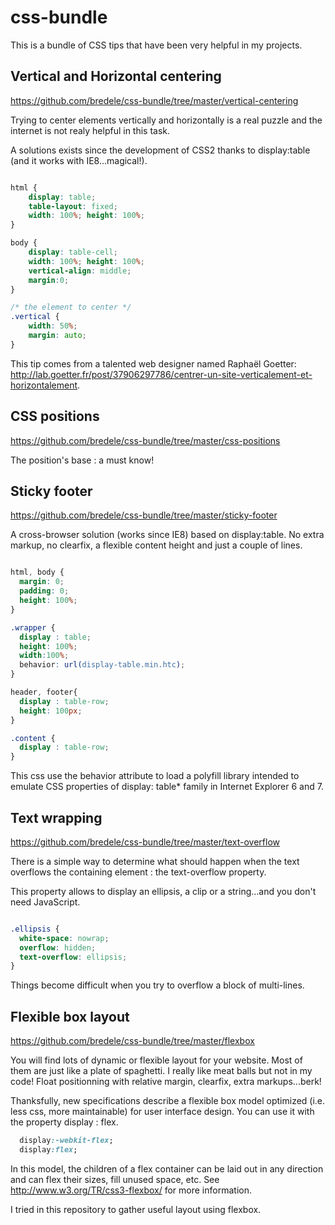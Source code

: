 css-bundle
==========

This is a bundle of CSS tips that have been very helpful in my projects. 

## Vertical and Horizontal centering 

https://github.com/bredele/css-bundle/tree/master/vertical-centering

Trying to center elements vertically and horizontally is a real puzzle and the internet is not realy 
helpful in this task. 

A solutions exists since the development of CSS2 thanks to display:table (and it works with IE8...magical!).


```css

html {
	display: table;
	table-layout: fixed;
	width: 100%; height: 100%;
}

body {	
	display: table-cell;	
	width: 100%; height: 100%;
	vertical-align: middle;
	margin:0;
}

/* the element to center */
.vertical {
	width: 50%;
	margin: auto;
}

```
This tip comes from a talented web designer named Raphaël Goetter: http://lab.goetter.fr/post/37906297786/centrer-un-site-verticalement-et-horizontalement.

## CSS positions

https://github.com/bredele/css-bundle/tree/master/css-positions

The position's base : a must know!

## Sticky footer

https://github.com/bredele/css-bundle/tree/master/sticky-footer

A cross-browser solution (works since IE8) based on display:table. No extra markup, no clearfix, a flexible content height and just a couple of lines.

```css

html, body {
  margin: 0; 
  padding: 0;
  height: 100%;
}

.wrapper {
  display : table;
  height: 100%;
  width:100%;
  behavior: url(display-table.min.htc);
}

header, footer{
  display : table-row;
  height: 100px;
}

.content {
  display : table-row;
}

```

This css use the behavior attribute to load a polyfill library intended to emulate CSS properties of display: table* family in Internet Explorer 6 and 7.

## Text wrapping

https://github.com/bredele/css-bundle/tree/master/text-overflow

There is a simple way to determine what should happen when the text overflows the containing element : the text-overflow property.


This property allows to display an ellipsis, a clip or a string...and you don't need JavaScript.

```css

.ellipsis {
  white-space: nowrap;
  overflow: hidden;
  text-overflow: ellipsis;
}

```
Things become difficult when you try to overflow a block of multi-lines. 

## Flexible box layout

https://github.com/bredele/css-bundle/tree/master/flexbox

You will find lots of dynamic or flexible layout for your website. 
Most of them are just like a plate of spaghetti. I really like meat balls but not in my code! Float positionning with relative margin, clearfix, extra markups...berk!

Thanksfully, new specifications describe a flexible box model optimized (i.e. less css, more maintainable) for user interface design. You can use it with the property display : flex.

```css
  display:-webkit-flex;
  display:flex;
```

In this model, the children of a flex container can be laid out in any direction and can flex their sizes, fill unused space, etc. See http://www.w3.org/TR/css3-flexbox/ for more information.

I tried in this repository to gather useful layout using flexbox.


